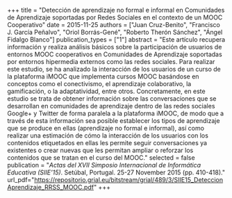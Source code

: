 +++
title = "Detección de aprendizaje no formal e informal en Comunidades de Aprendizaje soportadas por Redes Sociales en el contexto de un MOOC Cooperativo"
date = 2015-11-25
authors = ["Juan Cruz-Benito", "Francisco J. García Peñalvo", "Oriol Borrás-Gené", "Roberto Therón Sánchez", "Ángel Fidalgo Blanco"]
publication_types = ["1"]
abstract = "Este artículo recupera información y realiza análisis básicos sobre la participación de usuarios de entornos MOOC cooperativos en Comunidades de Aprendizaje soportadas por entornos hipermedia externos como las redes sociales. Para realizar este estudio, se ha analizado la interacción de los usuarios de un curso de la plataforma iMOOC que implementa cursos MOOC basándose en conceptos como el conectivismo, el aprendizaje colaborativo, la gamificación, o la adaptatividad, entre otros. Concretamente, en este estudio se trata de obtener información sobre las conversaciones que se desarrollan en comunidades de aprendizaje dentro de las redes sociales Google+ y Twitter de forma paralela a la plataforma iMOOC, de modo que a través de esta información sea posible establecer los tipos de aprendizaje que se produce en ellas (aprendizaje no formal e informal), así como realizar una estimación de cómo la interacción de los usuarios con los contenidos etiquetados en ellas les permite seguir conversaciones ya existentes o crear nuevas que les permitan ampliar o reforzar los contenidos que se tratan en el curso del MOOC."
selected = false
publication = "*Actas del XVII Simposio Internacional de Informática Educativa (SIIE’15)*. Setúbal, Portugal. 25-27 November 2015 (pp. 410-418)."
url_pdf="https://repositorio.grial.eu/bitstream/grial/489/3/SIIE15_DeteccionAprendizaje_RRSS_MOOC.pdf"
+++
